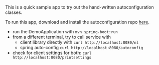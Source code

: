This is a quick sample app to try out the hand-written autoconfiguration classes.

To run this app, download and install the autoconfiguration repo [here](https://github.com/zhumin8/language_poc1).

- run the DemoApplication with `mvn spring-boot:run`
- from a different terminal, try to call service with
  - client library directly with `curl http://localhost:8080/nl`
  - spring auto-config `curl http://localhost:8080/autoconfig`
- check for client settings for both: `curl http://localhost:8080/printsettings`